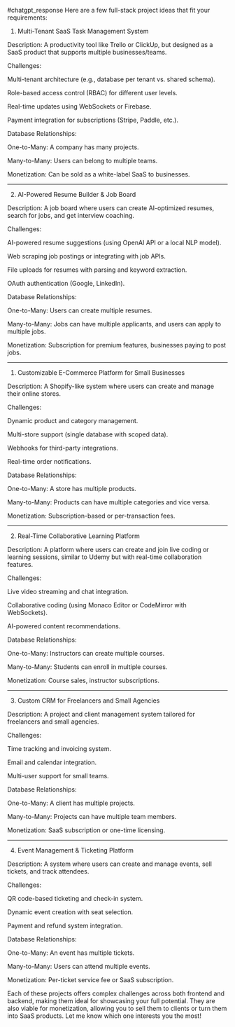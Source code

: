 #chatgpt_response 
Here are a few full-stack project ideas that fit your requirements:

1. Multi-Tenant SaaS Task Management System

Description: A productivity tool like Trello or ClickUp, but designed as a SaaS product that supports multiple businesses/teams.

Challenges:

Multi-tenant architecture (e.g., database per tenant vs. shared schema).

Role-based access control (RBAC) for different user levels.

Real-time updates using WebSockets or Firebase.

Payment integration for subscriptions (Stripe, Paddle, etc.).


Database Relationships:

One-to-Many: A company has many projects.

Many-to-Many: Users can belong to multiple teams.


Monetization: Can be sold as a white-label SaaS to businesses.



---

2. AI-Powered Resume Builder & Job Board

Description: A job board where users can create AI-optimized resumes, search for jobs, and get interview coaching.

Challenges:

AI-powered resume suggestions (using OpenAI API or a local NLP model).

Web scraping job postings or integrating with job APIs.

File uploads for resumes with parsing and keyword extraction.

OAuth authentication (Google, LinkedIn).


Database Relationships:

One-to-Many: Users can create multiple resumes.

Many-to-Many: Jobs can have multiple applicants, and users can apply to multiple jobs.


Monetization: Subscription for premium features, businesses paying to post jobs.



---

1. Customizable E-Commerce Platform for Small Businesses

Description: A Shopify-like system where users can create and manage their online stores.

Challenges:

Dynamic product and category management.

Multi-store support (single database with scoped data).

Webhooks for third-party integrations.

Real-time order notifications.


Database Relationships:

One-to-Many: A store has multiple products.

Many-to-Many: Products can have multiple categories and vice versa.


Monetization: Subscription-based or per-transaction fees.



---

2. Real-Time Collaborative Learning Platform

Description: A platform where users can create and join live coding or learning sessions, similar to Udemy but with real-time collaboration features.

Challenges:

Live video streaming and chat integration.

Collaborative coding (using Monaco Editor or CodeMirror with WebSockets).

AI-powered content recommendations.


Database Relationships:

One-to-Many: Instructors can create multiple courses.

Many-to-Many: Students can enroll in multiple courses.


Monetization: Course sales, instructor subscriptions.



---

3. Custom CRM for Freelancers and Small Agencies

Description: A project and client management system tailored for freelancers and small agencies.

Challenges:

Time tracking and invoicing system.

Email and calendar integration.

Multi-user support for small teams.


Database Relationships:

One-to-Many: A client has multiple projects.

Many-to-Many: Projects can have multiple team members.


Monetization: SaaS subscription or one-time licensing.



---

4. Event Management & Ticketing Platform

Description: A system where users can create and manage events, sell tickets, and track attendees.

Challenges:

QR code-based ticketing and check-in system.

Dynamic event creation with seat selection.

Payment and refund system integration.


Database Relationships:

One-to-Many: An event has multiple tickets.

Many-to-Many: Users can attend multiple events.


Monetization: Per-ticket service fee or SaaS subscription.


Each of these projects offers complex challenges across both frontend and backend, making them ideal for showcasing your full potential. They are also viable for monetization, allowing you to sell them to clients or turn them into SaaS products. Let me know which one interests you the most!

